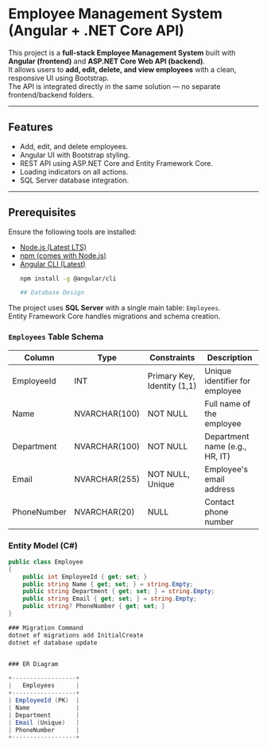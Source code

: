 # Employee Management System (Angular + .NET Core API)

This project is a **full-stack Employee Management System** built with **Angular (frontend)** and **ASP.NET Core Web API (backend)**.  
It allows users to **add, edit, delete, and view employees** with a clean, responsive UI using Bootstrap.  
The API is integrated directly in the same solution — no separate frontend/backend folders.

---

## Features
- Add, edit, and delete employees.
- Angular UI with Bootstrap styling.
- REST API using ASP.NET Core and Entity Framework Core.
- Loading indicators on all actions.
- SQL Server database integration.

---

## Prerequisites

Ensure the following tools are installed:

- [Node.js (Latest LTS)](https://nodejs.org/)  
- [npm (comes with Node.js)](https://www.npmjs.com/)  
- [Angular CLI (Latest)](https://angular.io/cli)  
  ```bash
  npm install -g @angular/cli

  ## Database Design

The project uses **SQL Server** with a single main table: `Employees`.  
Entity Framework Core handles migrations and schema creation.

### `Employees` Table Schema

| Column        | Type           | Constraints                 | Description                  |
|---------------|---------------|-----------------------------|------------------------------|
| EmployeeId    | INT           | Primary Key, Identity (1,1) | Unique identifier for employee |
| Name          | NVARCHAR(100) | NOT NULL                    | Full name of the employee     |
| Department    | NVARCHAR(100) | NOT NULL                    | Department name (e.g., HR, IT)|
| Email         | NVARCHAR(255) | NOT NULL, Unique            | Employee's email address      |
| PhoneNumber   | NVARCHAR(20)  | NULL                        | Contact phone number          |

### Entity Model (C#)

```csharp
public class Employee
{
    public int EmployeeId { get; set; }
    public string Name { get; set; } = string.Empty;
    public string Department { get; set; } = string.Empty;
    public string Email { get; set; } = string.Empty;
    public string? PhoneNumber { get; set; }
}

### Migration Command
dotnet ef migrations add InitialCreate
dotnet ef database update


### ER Diagram

+------------------+
|   Employees      |
+------------------+
| EmployeeId (PK)  |
| Name             |
| Department       |
| Email (Unique)   |
| PhoneNumber      |
+------------------+

